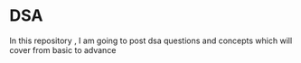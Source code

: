 # DSA
In this repository , I am going to post dsa questions and concepts which will cover from basic to advance
